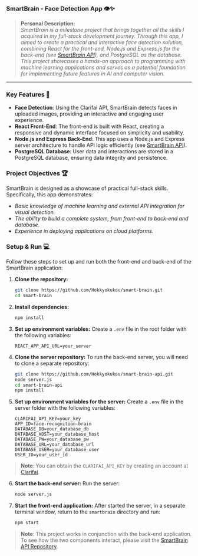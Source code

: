 ### SmartBrain - Face Detection App 👁️✨

> **Personal Description:**  
> _SmartBrain is a milestone project that brings together all the skills I acquired in my full-stack development journey. Through this app, I aimed to create a practical and interactive face detection solution, combining React for the front-end, Node.js and Express.js for the back-end (see [SmartBrain API](https://github.com/Hokkyokukou/smart-brain-api)), and PostgreSQL as the database. This project showcases a hands-on approach to programming with machine learning applications and serves as a potential foundation for implementing future features in AI and computer vision._

---

### Key Features 🌟

- **Face Detection**: Using the Clarifai API, SmartBrain detects faces in uploaded images, providing an interactive and engaging user experience.
- **React Front-End**: The front-end is built with React, creating a responsive and dynamic interface focused on simplicity and usability.
- **Node.js and Express Back-End**: This app uses a Node.js and Express server architecture to handle API logic efficiently (see [SmartBrain API](https://github.com/Hokkyokukou/smart-brain-api)).
- **PostgreSQL Database**: User data and interactions are stored in a PostgreSQL database, ensuring data integrity and persistence.

### Project Objectives 🏆
SmartBrain is designed as a showcase of practical full-stack skills. Specifically, this app demonstrates:
- _Basic knowledge of machine learning and external API integration for visual detection._
- _The ability to build a complete system, from front-end to back-end and database._
- _Experience in deploying applications on cloud platforms._

### Setup & Run 💻

Follow these steps to set up and run both the front-end and back-end of the SmartBrain application:

1. **Clone the repository:**
   ```bash
   git clone https://github.com/Hokkyokukou/smart-brain.git
   cd smart-brain
   ```

2. **Install dependencies:**
   ```bash
   npm install
   ```

3. **Set up environment variables:**
   Create a `.env` file in the root folder with the following variables:
   ```plaintext
   REACT_APP_API_URL=your_server
   ```

4. **Clone the server repository:**
   To run the back-end server, you will need to clone a separate repository:
   ```bash
   git clone https://github.com/Hokkyokukou/smart-brain-api.git
   node server.js
   cd smart-brain-api
   npm install
   ```

5. **Set up environment variables for the server:**
   Create a `.env` file in the server folder with the following variables:
   ```plaintext
   CLARIFAI_API_KEY=your_key
   APP_ID=face-recognition-brain
   DATABASE_DB=your_database_db
   DATABASE_HOST=your_database_host
   DATABASE_PW=your_database_pw
   DATABASE_URL=your_database_url
   DATABASE_USER=your_database_user
   USER_ID=your_user_id
   ```
> **Note**: You can obtain the `CLARIFAI_API_KEY` by creating an account at [Clarifai](https://clarifai.com/).


6. **Start the back-end server:**
   Run the server:
   ```bash
   node server.js
   ```

7. **Start the front-end application:**
After started the server, in a separate terminal window, return to the `smartbrain` directory and run:
   ```bash
   npm start
   ```

> **Note**: This project works in conjunction with the back-end application. To see how the two components interact, please visit the [SmartBrain API Repository](https://github.com/Hokkyokukou/smart-brain-api).
